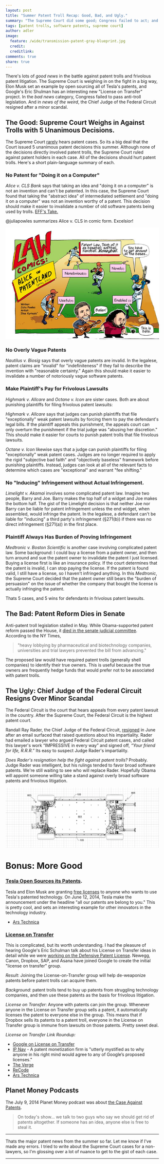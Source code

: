```yaml
---
layout: post
title: "Summer Patent Troll Recap: Good, Bad, and Ugly."
summary: "The Supreme Court did some good; Congress failed to act; and the Chief Judge of the Federal Circuit Resigns." 
tags: [patent trolls, software patents, supreme court]
author: adler
image:
  feature: /wide/transmission-patent-gray-blueprint.jpg
  credit:
  creditlink:
comments: true
share: true
---
```





There's lots of *good news* in the battle against patent trolls and frivolous patent litigation. The Supreme Court is weighing in on the fight in a big way, Elon Musk set an example by open sourcing all of Tesla's patents, and Google's Eric Shulman has an interesting new "License on Transfer" project. In the *bad news* category, Congress failed to pass anti-troll legislation. And in *news of the weird*, the Chief Judge of the Federal Circuit resigned after a minor scandal. 

## The Good: Supreme Court Weighs in Against Trolls with 5 Unanimous Decisions. 
The Supreme Court [rarely](http://writtendescription.blogspot.com/p/patents-scotus.html) hears patent cases. So its a big deal that the Court issued 5 unanimous patent decisions this summer. Although none of the decisions directly involved patent trolls, the Supreme Court ruled against patent holders in each case. All of the decisions should hurt patent trolls. Here's a short plain-language summary of each. 

### No Patent for "Doing it on a Computer" 
  
*Alice v. CLS Bank* says that taking an idea and "doing it on a computer" is not an invention and can't be patented. In this case, the Supreme Court found that taking the "abstract idea" of intermediated settlement and "doing it on a computer" was not an invention worthy of a patent. This decision should make it easier to invalidate a number of old software patents being used by trolls. [EFF's Take.](https://www.eff.org/deeplinks/2014/06/bad-day-bad-patents-supreme-court-unanimously-strikes-down-abstract-software)

@juliapowles summarizes Alice v. CLS in comic form. Excelsior! 

<a href="http://patentlyo.com/patent/2014/06/alice-in-patent-land.html"><img src="/images/Alice-in-patent-land-Julia-Powles.jpg"></a>


### No Overly Vague Patents
*Nautilus v. Biosig* says that overly vague patents are invalid. In the legalese, patent claims are "invalid" for "indefiniteness" if they fail to describe the invention with "reasonable certainty." Again this should make it easier to invalidate a number of notoriously vague software patents. 

### Make Plaintiff's Pay for Frivolous Lawsuits

*Highmark v. Allcare* and *Octane v. Icon* are sister cases. Both are about punishing plaintiffs for filing frivolous patent lawsuits: 

*Highmark v. Allcare* says that judges can punish plaintiffs that file "exceptionally" weak patent lawsuits by forcing them to pay the defendant's legal bills. If the plaintiff appeals this punishment, the appeals court can only overturn the punishment if the trial judge was "abusing her discretion." This should make it easier for courts to punish patent trolls that file frivolous lawsuits. 

*Octane v. Icon* likewise says that a judge can punish plaintiffs for filing "exceptionally" weak patent cases. Judges are no longer required to apply the rigid "subjective bad faith" and "objectively baseless" framework before punishing plaintiffs. Instead, judges can look at all of the relevant facts to determine which cases are "exceptional" and warrant "fee shifting." 

### No "Inducing" Infringement without Actual Infringement. 

*Limelight v. Akamai* involves some complicated patent law. Imagine two people, Barry and Joe. Barry makes the top half of a widget and Joe makes the bottom half. The gist of the Limelight decision is that neither Joe nor Barry can be liable for patent infringement unless the end widget, when assembled, would infringe the patent. In the legalese, a defendant can't be liable for "inducing" a third party's infringement (§271(b)) if there was no direct infringement (§271(a)) in the first place. 


### Plaintiff Always Has Burden of Proving Infringement
*Medtronic v. Boston Scientific* is another case involving complicated patent law. Some background:  I could buy a license from a patent owner, and then turn around and sue the patent owner to invalidate the patent I just licensed. Buying a license first is like an insurance policy. If the court determines that the patent is invalid, I can stop paying the license. If the patent is found valid, I still have a license, so I haven't infringed anything. In this *Medtronic*, the Supreme Court decided that the patent owner still bears the "burden of persuasion" on the issue of whether the company that bought the license is actually infringing the patent.

Thats 5 cases, and 5 wins for defendants in frivolous patent lawsuits. 

## The Bad: Patent Reform Dies in Senate
Anti-patent troll legislation stalled in May. While Obama-supported patent reform passed the House, it [died in the senate judicial committee](http://www.nytimes.com/2014/05/22/business/legislation-to-protect-against-patent-trolls-is-shelved.html). According to the NY Times, 

> "heavy lobbying by pharmaceutical and biotechnology companies, universities and trial lawyers prevented the bill from advancing."

The proposed law would have required patent trolls (generally shell companies) to identify their true owners. This is useful because the true owners are frequently hedge funds that would prefer not to be associated with patent trolls. 

## The Ugly: Chief Judge of the Federal Circuit Resigns Over Minor Scandal
The Federal Circuit is the court that hears appeals from every patent lawsuit in the country. After the Supreme Court, the Federal Circuit is the highest patent court. 

Randall Ray Rader, the Chief Judge of the Federal Circuit, [resigned](http://blogs.wsj.com/law/2014/06/13/judge-rader-author-of-controversial-email-to-lawyer-to-resign-from-bench/?KEYWORDS=%22federal+circuit%22/) in June after an email surfaced that raised questions about his impartiality. Rader had emailed a lawyer who argued Federal Circuit patent cases, and called this lawyer's work “IMPRESSIVE in every way” and signed off, *“Your friend for life, R.R.R.”*  Its easy to suspect Judge Rader's impartiality. 

*Does Rader's resignation help the fight against patent trolls?* Probably. Judge Rader was intelligent, but his rulings tended to favor broad software patents. We're still waiting to see who will replace Rader. Hopefully Obama will appoint someone willing take a stand against overly broad software patents and frivolous litigation. 



<img class="big-image"  src="/images/tesla-car-patent.png">

# Bonus: More Good 

### [Tesla Open Sources its Patents](http://www.teslamotors.com/blog/all-our-patent-are-belong-you).

Tesla and Elon Musk are granting [free licenses](http://www.teslamotors.com/blog/all-our-patent-are-belong-you) to anyone who wants to use Tesla's patented technology.
On June 12, 2014, Tesla make the announcement under the headline "all our patents are belong to you."  This is pretty cool, and sets an interesting example for other innovators in the technology industry. 
- [Ars Technica](http://arstechnica.com/tech-policy/2014/06/tesla-will-use-patents-to-subvert-patent-systemtesla-frees-patents-wont-initiate-patent-lawsuits-against-anyone/)

### [License on Transfer](http://www.lotnet.com/) 

This is complicated, but its worth understanding. I had the pleasure of hearing Google's Eric Schulman talk about his License on Transfer ideas in detail while we were [working on the Defensive Patent License](http://www.defensivepatentlicense.com/content/dpl-team/#working-group). 
 Newegg, Canon, Dropbox, SAP, and Asana have joined Google to create the initial "license on transfer" group. 

*Result*: Joining the License-on-Transfer group will help de-weaponize patents before patent trolls can acquire them. 

*Background*: patent trolls tend to buy up patents from struggling technology companies, and then use these patents as the basis for frivolous litigation. 

*License on Transfer*:  Anyone with patents can join the group. Whenever anyone in the License on Transfer group sells a patent, it automatically licenses the patent to everyone else in the group. This means that if Dropbox sells its patents to a patent troll, everyone in the License on Transfer group is immune from lawsuits on those patents. Pretty sweet deal. 

*License on Transfer Link Roundup:*

- [Google on License on Transfer](http://www.google.com/patents/licensing/lot/)
- [IP Nav](http://www.ipnav.com/blog/google-wants-you-to-give-away-your-patents/) - A patent monetization firm is "utterly mystified as to why anyone in his right mind would agree to any of Google’s proposed licenses." 
- [The Verge](http://www.theverge.com/2014/7/10/5887355/google-dropbox-and-others-form-coalition-to-cut-patent-trolls-off) 
- [ReCode](http://recode.net/2014/07/09/google-canon-dropbox-and-others-pool-patents-to-ward-off-trolls/)
- [Ars Technica](http://arstechnica.com/tech-policy/2014/07/how-operating-companies-can-stop-patent-trolls-cut-off-the-ammo/)

## Planet Money Podcasts

The July 9, 2014 Planet Money podcast was about  [the Case Against Patents](http://www.npr.org/blogs/money/2014/07/09/329895088/episode-551-the-case-against-patents). 

> On today's show...  we talk to two guys who say we should get rid of patents altogether. If someone has an idea, anyone else is free to steal it. 

- - - 

Thats the major patent news from the summer so far. Let me know if I've made any errors. I tried to write about the Supreme Court cases for a non-lawyers, so I'm glossing over a lot of nuance to get to the gist of each case. 

- - - 